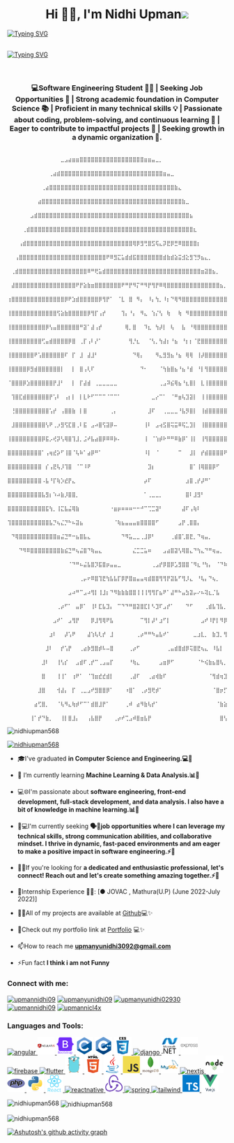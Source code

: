<h1 align="center"><b>Hi 👨‍💻, I'm Nidhi Upman</b><img src="https://media.giphy.com/media/hvRJCLFzcasrR4ia7z/giphy.gif" width="35"></h1>

<a href="https://git.io/typing-svg"><img src="https://readme-typing-svg.demolab.com?font=Fira+Code&duration=4000&pause=100&center=true&vCenter=true&random=false&width=435&lines=Software+Developer+%2C;Full+Stack+Developer%2C;Discipline%2C+Honest%2C+Hardworking+%2C;and++Solution+Oriented+Student." alt="Typing SVG" /></a>
<br>

<br>
<a href="https://git.io/typing-svg"><img src="https://readme-typing-svg.demolab.com?font=Fira+Code&weight=500&size=25&duration=500&pause=1000&color=E1E456&center=true&multiline=true&random=false&width=1100&height=500&lines=NNNN......NN....IIIIIIIII....DDDD.......HH....HH....IIIIIIIII;NN.NN.....NN.......II........DD..DD.....HH....HH.......II....;NN...NN...NN.......II........DD...DD....HHHHHHHH.......II....;NN.....NN.NN.......II........DD..DD.....HH....HH.......II....;NN......NNNN....IIIIIIIII....DDDD.......HH....HH....IIIIIIIII;----------------------------------------------------------------;UU.......UU....PPPPP......MMMM......MMMM.........AA.........NNNN.....NN;UU.......UU....PP...PP....MM..MM..MM..MM.......AA..AA.......NN.NN....NN;UU.......UU....PPPPP......MM....MM....MM......AAAAAAAA......NN...NN..NN;UUU.....UUU....PP.........MM..........MM.....AA......AA.....NN....NN.NN;UUUUUUUUUUU....PP.........MM..........MM....AA........AA....NN.....NNNN" alt="Typing SVG" /></a>
<br>
<br>
<br>
<!--<h1 align="center">Hi 👋, I'm Nidhi Upman</h1>-->

<h3 align="center">💻Software Engineering Student 👨‍💻 | Seeking Job Opportunities 💼 | Strong academic foundation in Computer Science 📚 | Proficient in many technical skills 💡 | Passionate about coding, problem-solving, and continuous learning 🚀 | Eager to contribute to impactful projects 🌟 | Seeking growth in a dynamic organization 🌱.</h3>


       ⠀⠀⠀⠀⠀⠀⠀⠀⠀⠀⠀⠀⠀⠀⣀⣠⣴⣶⣶⣿⣿⣿⣿⣿⣿⣿⣿⣿⣿⣿⣿⣿⣿⣿⣿⣿⣶⣶⣤⣀⡀⠀⠀⠀⠀⠀⠀⠀⠀⠀⠀⠀⠀⠀⠀⠀⠀⠀⠀⠀⠀⠀⠀⠀⠀
        ⠀⠀⠀⠀⠀⠀⠀⠀⠀⠀⠀⢀⣴⣾⣿⣿⣿⣿⣿⣿⣿⣿⣿⣿⣿⣿⣿⣿⣿⣿⣿⣿⣿⣿⣿⣿⣿⣿⣿⣿⣿⣶⣤⣀⠀⠀⠀⠀⠀⠀⠀⠀⠀⠀⠀⠀⠀⠀⠀⠀⠀⠀⠀⠀⠀
        ⠀⠀⠀⠀⠀⠀⠀⠀⠀⢀⣴⣿⣿⣿⣿⣿⣿⣿⣿⣿⣿⣿⣿⣿⣿⣿⣿⣿⣿⣿⣿⣿⣿⣿⣿⣿⣿⣿⣿⣿⣿⣿⣿⣿⣷⣄⠀⠀⠀⠀⠀⠀⠀⠀⠀⠀⠀⠀⠀⠀⠀⠀⠀⠀⠀
        ⠀⠀⠀⠀⠀⠀⠀⠀⣴⣿⣿⣿⣿⣿⣿⣿⣿⣿⣿⣿⣿⣿⣿⣿⣿⣿⣿⣿⣿⣿⣿⣿⣿⣿⣿⣿⣿⣿⣿⣿⣿⣿⣿⣿⣿⣿⣷⣀⠀⠀⠀⠀⠀⠀⠀⠀⠀⠀⠀⠀⠀⠀⠀⠀⠀
        ⠀⠀⠀⠀⠀⠀⣠⣾⣿⣿⣿⣿⣿⣿⣿⣿⣿⣿⣿⣿⣿⣿⣿⣿⣿⣿⣿⣿⣿⣿⣿⣿⣿⣿⣿⣿⣿⣿⣿⣿⣿⣿⣿⣿⣿⣿⣿⣿⣦⠀⠀⠀⠀⠀⠀⠀⠀⠀⠀⠀⠀⠀⠀⠀⠀
        ⠀⠀⠀⠀⢀⣾⣿⣿⣿⣿⣿⣿⣿⣿⣿⣿⣿⣿⣿⣿⣿⣿⣿⣿⣿⣿⣿⣿⣿⣿⣿⣿⣿⣿⣿⣿⣿⣿⣿⣿⣿⣿⣿⣿⣿⣿⣿⣿⣿⣆⠀⠀⠀⠀⠀⠀⠀⠀⠀⠀⠀⠀⠀⠀⠀
        ⠀⠀⠀⢠⣾⣿⣿⣿⣿⣿⣿⣿⣿⣿⣿⣿⣿⣿⣿⣿⣿⣿⣿⣿⣿⣿⣿⣿⣿⣿⣿⣿⣿⢿⡿⣻⢛⣿⣫⢯⣄⡽⣟⡿⣛⠿⣿⣿⣿⣿⡆⠀⠀⠀⠀⠀⠀⠀⠀⠀⠀⠀⠀⠀⠀
        ⠀⠀⢠⣿⣿⣿⣿⣿⣿⣿⣿⣿⣿⣿⣿⣿⣿⣿⣿⣿⣿⣿⣿⣿⣿⣿⠟⠿⣻⣍⣥⣾⣾⣯⣿⣿⣿⣿⣿⣿⣿⣾⣷⣾⣵⣭⣺⣕⣻⢙⡻⣦⣄⡀⠀⠀⠀⠀⠀⠀⠀⠀⠀⠀⠀
        ⠀⢀⣾⣿⣿⣿⣿⣿⣿⣿⣿⣿⣿⣿⣿⣿⣿⣿⣿⣿⣿⠿⠛⢟⣥⣾⣿⣿⣿⣿⣿⣿⣿⣿⣿⣿⣿⣿⣿⣿⣿⣿⣿⣿⣿⣿⣿⣿⣿⣿⣿⣶⣽⣿⣦⡀⠀⠀⠀⠀⠀⠀⠀⠀⠀
        ⠀⣼⣿⣿⣿⣿⣿⣿⣿⣿⣿⣿⣿⣿⣿⣿⣿⣿⠟⡟⣵⣷⣶⣿⣿⣿⣿⣿⣿⣿⠟⠛⡟⠻⡍⠛⠻⡟⢻⡟⠿⢿⣿⣿⣿⣿⣿⣿⣿⣿⣿⣿⣿⣿⣿⣿⣦⡀⠀⠀⠀⠀⠀⠀⠀
        ⢰⣿⣿⣿⣿⣿⣿⣿⣿⣿⣿⣿⣿⣿⣿⡿⠟⣱⣾⣿⣿⣿⣿⣿⡿⢻⡟⠁⠀⠈⣇⠀⣿⠀⠻⡄⠀⠸⡄⢳⡀⠸⡆⠙⢿⠻⣿⣿⣿⣿⣿⣿⣿⣿⣿⣿⣿⣿⣦⠀⠀⠀⠀⠀⠀
        ⢸⣿⣿⣿⣿⣿⣿⣿⣿⣿⣿⣿⣿⢫⣵⣷⣿⣿⣿⣿⣿⡿⢻⡏⢠⡞⠀⠀⠀⠀⢹⡄⠘⡄⠀⠻⣄⠀⢱⡌⢣⠀⢷⠀⠀⢷⠀⠻⣿⣿⣿⣿⣿⣿⣿⣿⣿⣿⣿⣿⣄⠀⠀⠀⠀
        ⢸⣿⣿⣿⣿⣿⣿⣿⣿⣿⡿⢣⣤⣿⣿⣿⣿⣿⣿⠛⣽⠁⣼⢠⡞⠀⠀⠀⠀⠀⠀⢿⡀⣿⠀⠀⠹⣆⠀⢳⡼⡇⠀⢧⠀⠀⣧⠀⠘⢿⣿⣿⣿⣿⣿⣿⣿⣿⣿⣿⣿⣆⠀⠀⠀
        ⢸⣿⣿⣿⣿⣿⣿⣿⣿⢋⣤⣾⣿⣿⣿⣿⡿⣿⠀⢀⡏⢠⠇⡜⠁⠀⠀⠀⠀⠀⠀⠀⢻⡘⣆⠀⠀⠈⢣⡀⢳⣼⡆⠘⣦⠀⠘⡆⡆⠈⣟⣿⣿⣿⣿⣿⣿⣿⣿⣿⣿⣿⣆⠀⠀
        ⢸⣿⣿⣿⣿⣿⣿⠟⢡⣿⣿⣿⣿⣿⣿⠏⠀⡏⠀⣸⠀⣼⣸⠃⠀⠀⠀⠀⠀⠀⠀⠀⠀⠙⢿⡄⠀⠀⠀⠻⣄⣻⣻⣦⠘⣦⠀⢿⢿⠀⢸⡼⣿⣿⣿⣿⣿⣿⣿⣿⣿⣿⣿⣇⠀
        ⢸⣿⣿⣿⣿⡿⣻⣾⣿⣿⣿⣿⣿⣿⡇⠀⠀⡇⠀⣿⢠⢇⠏⠀⠀⠀⠀⠀⠀⠀⠀⠀⠀⠀⠀⠙⠂⠀⠀⠀⠈⢳⣷⣿⣦⠘⣦⠘⣾⠀⠘⡇⢻⣿⣿⣿⣿⣿⣿⣿⣿⣿⣿⣿⠀
        ⠈⣿⣿⣿⡿⣱⣿⣿⣿⣿⣿⣿⡟⣸⠃⠀⠀⡇⠀⡏⣼⣾⠀⢀⣀⣀⣀⣀⣀⠀⠀⠀⠀⠀⠀⠀⠀⠀⠀⠀⢀⣠⠽⣮⢿⣦⠘⣆⣿⡇⠀⣇⢸⣿⣿⣿⣿⣿⣿⣿⣿⣿⣿⡿⠀
        ⠀⢹⣿⣏⣾⣿⣿⣿⣿⣿⣿⡟⢡⠇⠀⢠⡆⡇⠀⡇⣇⠗⠋⠉⠉⠉⠈⠉⠉⠁⠀⠀⠀⠀⠀⠀⠀⠀⣀⡔⠉⠁⠀⠈⠛⣶⢧⣹⣽⡇⠀⢸⢸⣿⣿⣿⣿⣿⣿⣿⣿⣿⣿⠃⠀
        ⠀⢘⣿⣿⣿⣿⣿⣿⣿⣿⣿⢡⡞⠀⢠⣿⣿⣷⠀⡇⣿⠀⠀⠀⠀⠀⠀⢀⡄⠀⠀⠀⠀⠀⠀⠀⠀⣸⠏⠀⠀⢀⣀⣀⣀⠘⣧⡻⣿⡇⠀⢸⣾⣿⣿⣿⣿⣿⣿⣿⣿⣿⠃⠀⠀
        ⠀⣸⣿⣿⣿⣿⣿⣿⣿⣿⢣⠟⢀⡰⣻⢫⣏⣿⢀⠇⣯⠀⣠⠴⣿⢫⣽⡿⠤⠀⠀⠀⠀⠀⠀⠀⢸⠇⠀⣠⢴⣫⣿⢭⣭⠿⢯⣁⣹⡇⠀⢸⣿⣿⣿⣿⣿⣿⣿⣿⡿⠁⠀⠀⠀
        ⢸⣿⣿⣿⣿⣿⣿⣿⣿⡿⣯⡠⢞⡽⢣⢿⣿⢹⣸⡀⣨⠞⣧⣴⣿⡿⠿⠿⡷⠄⠀⠀⠀⠀⠀⠀⢸⠀⠈⢱⡾⠗⠛⠛⠿⣷⡿⠁⢸⡇⠀⢸⢻⣿⣿⣿⣿⣿⣿⠟⠁⠀⠀⠀⠀
        ⣿⣿⣿⣿⣿⣿⣿⣿⣿⠁⢠⢶⣞⡵⠋⢸⣿⠈⢧⠷⠁⣴⡿⠛⠁⠀⠀⠀⠀⠀⠀⠀⠀⠀⠀⠀⠸⡇⠀⠈⠀⠀⠀⠀⠀⠉⠀⠀⣸⡇⠀⡞⣾⣿⣿⣿⣿⠟⠁⠀⠀⠀⠀⠀⠀
        ⣿⣿⣿⣿⣿⣿⣿⣿⣿⠀⡎⢠⣟⢧⡸⢹⣿⠀⠈⠉⠸⠟⠀⠀⠀⠀⠀⠀⠀⠀⠀⠀⠀⠀⠀⠀⠀⣹⡆⠀⠀⠀⠀⠀⠀⠀⠀⠀⣿⠁⢸⢿⣿⣿⡿⠋⠀⠀⠀⠀⠀⠀⠀⠀⠀
        ⣿⣿⣿⣿⣿⣿⣿⣿⣿⠠⣧⠘⡏⢷⡱⣞⡟⣄⠀⠀⠀⠀⠀⠀⠀⠀⠀⠀⠀⠀⠀⠀⠀⠀⠀⠀⡴⠏⠀⠀⠀⠀⠀⠀⠀⠀⠀⣰⣿⢀⡞⡼⠛⠁⠀⠀⠀⠀⠀⠀⠀⠀⠀⠀⠀
        ⣿⣿⣿⣿⣿⣿⣿⣿⣿⣧⣻⡆⠱⠴⣷⡸⣿⣿⡀⠀⠀⠀⠀⠀⠀⠀⠀⠀⠀⠀⠀⠀⠀⠀⠀⠀⠁⢀⣀⣀⡀⠀⠀⠀⠀⠀⠀⣿⠇⣸⣻⠃⠀⠀⠀⠀⠀⠀⠀⠀⠀⠀⠀⠀⠀
        ⣿⣿⣿⣿⣿⣿⣿⣿⣿⣿⣯⢳⡀⢸⣍⣧⣬⢿⣷⠀⠀⠀⠀⠀⠀⠀⠀⠐⣶⡶⠶⠶⠶⠒⠒⠚⠉⢉⣉⣽⠃⠀⠀⠀⠀⠀⣼⠏⢠⢷⠇⠀⠀⠀⠀⠀⠀⠀⠀⠀⠀⠀⠀⠀⠀
        ⢹⣿⣿⣿⣿⣿⣿⣿⣿⣿⣿⣧⡙⢦⣌⡙⠓⠦⣽⣦⠀⠀⠀⠀⠀⠀⠀⠀⠈⢷⣦⣤⣤⣤⣶⣿⣿⣿⣿⠋⠀⠀⠀⠀⠀⣠⡟⢀⣿⣿⡄⠀⠀⠀⠀⠀⠀⠀⠀⠀⠀⠀⠀⠀⠀
        ⠀⠙⢿⣿⣿⣿⣿⣿⣿⣿⣿⣿⣿⣶⣬⣙⠛⠒⣦⣿⣧⣄⠀⠀⠀⠀⠀⠀⠀⠀⠙⠻⣥⣀⣀⢀⣸⡿⠃⠀⠀⠀⠀⢀⣾⣿⢁⣿⣟⡀⠙⢶⣤⡀⠀⠀⠀⠀⠀⠀⠀⠀⠀⠀⠀
        ⠀⠀⠀⠙⠻⠿⣿⣿⣿⣿⣿⣿⣿⣿⣷⣮⣙⠛⢦⣬⣿⠙⢷⣤⣄⠀⠀⠀⠀⠀⠀⠀⠀⣌⣉⣉⣥⠶⠀⠀⠀⣠⣴⣿⣽⢣⢿⣿⣄⠙⢳⣄⠙⠛⢶⣤⡀⠀⠀⠀⠀⠀⠀⠀⠀
        ⠀⠀⠀⠀⠀⠀⠀⠀⠀⠀⠀⠀⠀⠀⠀⠀⠈⠙⠛⠦⣬⣧⣿⡹⣯⣿⡶⣤⣤⣀⠀⠀⠀⠀⠀⠀⠀⠀⢀⣠⡞⡿⣿⡿⣡⣻⣿⣿⠈⠻⣆⠘⢳⡄⠀⠈⠙⠷⣶⢄⡤⠰⠤⡤⢤
        ⠀⠀⠀⠀⠀⠀⠀⠀⠀⠀⠀⠀⠀⠀⠀⠀⠀⠀⠀⢀⡤⠖⠿⣿⢹⣟⢳⣧⣧⡏⡿⡟⣿⣶⣤⣤⢶⣾⣿⣿⢻⢻⡟⣽⣧⠋⢻⡸⣄⠀⠘⢧⡄⠙⢦⡀⠀⠀⠀⠙⢶⣟⠛⢺⡟
        ⠀⠀⠀⠀⠀⠀⠀⠀⠀⠀⠀⠀⠀⠀⠀⠀⣠⠴⠛⠉⣠⠴⢻⡇⢸⣸⡆⠙⠻⣷⣷⣷⣿⣿⢸⢸⢸⢻⢻⡏⣦⠟⠁⣼⠛⠓⣤⣳⣽⡤⠔⠦⢽⣆⡈⣧⠀⠀⠀⠀⠀⠘⢷⡀⠀
        ⠀⠀⠀⠀⠀⠀⠀⠀⠀⠀⠀⠀⠀⢀⡴⠋⠁⠀⣤⡿⠁⠀⢸⠇⣏⣧⣹⡄⠀⠉⠙⠙⠛⣿⣽⣿⣏⡇⠣⣹⠏⣠⡞⠁⠀⠀⠀⠙⠋⠀⠀⠀⢀⣾⣧⢹⣧⡀⠀⠀⠀⠀⠈⣷⠀
        ⠀⠀⠀⠀⠀⠀⠀⠀⠀⠀⠀⠀⣠⠞⠁⠀⣠⢻⡟⠀⠀⠀⡿⣸⢻⢿⠟⣧⠀⠀⠀⠀⠀⠀⠀⠉⢻⡇⡼⠃⣰⠋⡇⠀⠀⠀⠀⠀⠀⠀⠀⣠⠞⠸⡟⡇⠻⡿⡄⠀⠀⠀⠀⠸⡇
        ⠀⠀⠀⠀⠀⠀⠀⠀⠀⠀⠀⣰⠇⠀⠀⡼⢡⠟⠀⠀⠀⣼⢱⢧⢇⡞⠀⣸⠀⠀⠀⠀⠀⠀⢀⡴⠛⠛⠳⣤⣧⠞⠁⠀⠀⠀⠀⠀⠀⣀⣰⣇⡀⠀⣷⣹⡀⢻⣻⡀⠀⠀⠀⠀⣇
        ⠀⠀⠀⠀⠀⠀⠀⠀⠀⠀⣸⠇⠀⠀⡞⢡⡟⠀⠀⢀⣴⡷⣻⣿⡾⠧⠤⣿⠀⠀⠀⠀⢀⡴⠋⠀⠀⠀⠀⠀⠀⠀⢀⣤⣾⣿⣾⡿⢭⣿⣟⢦⣄⠀⠸⣧⡇⠀⡇⣧⠀⠀⠀⡸⡻
        ⠀⠀⠀⠀⠀⠀⠀⠀⠀⣸⠇⠀⠀⢸⢣⡎⠀⠀⣠⣾⠏⢀⡞⠉⢀⣠⣤⡏⠀⠀⠀⠀⠘⢷⣄⠀⠀⠀⠀⠀⣠⣶⡿⠋⠀⠀⠀⠀⠀⠀⠈⠓⢮⣷⣦⣿⢧⡀⡇⣿⠀⠀⡸⢡⠃
        ⠀⠀⠀⠀⠀⠀⠀⠀⠀⣿⠀⠀⠀⢸⢸⠁⠀⢰⠟⠁⠀⠈⢹⣶⣞⣞⣾⡇⠀⠀⠀⠀⢀⣼⠏⠀⠀⢀⣴⢾⣷⠏⠀⠀⠀⠀⠀⠀⠀⠀⠀⠀⠀⠈⢻⣾⢶⣹⡀⡏⠀⣸⠁⡀⠀
        ⠀⠀⠀⠀⠀⠀⠀⠀⣸⣿⠀⠀⠀⢺⣼⡄⠀⡏⠀⢀⣀⣠⠞⣻⣿⣿⡿⠁⠀⠀⠀⠰⣿⠁⠀⢀⡴⣻⢟⡾⠁⠀⠀⠀⠀⠀⠀⠀⠀⠀⠀⠀⠀⠀⠈⣿⡶⡋⣱⠁⢠⠃⢠⠁⠀
        ⠀⠀⠀⠀⠀⠀⠀⣴⢋⣿⡀⠀⠀⠈⢧⠻⣄⢷⡾⠋⠉⠁⣾⣿⣸⡟⠁⠀⠀⠀⠀⢀⠾⠀⣴⠻⣷⢧⡞⠁⠀⠀⠀⠀⠀⠀⠀⠀⠀⠀⠀⠀⠀⠀⠀⠈⣷⣵⡿⠀⣸⠀⠈⠀⠀
        ⠀⠀⠀⠀⠀⠀⢸⠁⡞⠙⣷⡀⠀⠀⢸⡇⣿⣸⡄⠀⠀⢠⣧⣿⡟⠀⠀⠀⢀⡴⠞⢉⣠⠾⣿⣶⣧⡟⠀⠀⠀⠀⠀⠀⠀⠀⠀⠀⠀⠀⠀⠀⠀⠀⠀⠀⣿⢣⠁⠀⢻⠀⢸⡆⠀



<p align="left"> <img src="https://komarev.com/ghpvc/?username=nidhiupman568&label=Profile%20views&color=0e75b6&style=flat" alt="nidhiupman568" /> </p>

<p align="left"> <a href="https://github.com/ryo-ma/github-profile-trophy"><img src="https://github-profile-trophy.vercel.app/?username=nidhiupman568" alt="nidhiupman568" /></a> </p>

- 🎓I've graduated **in Computer Science and Engineering.💻🔧**

- 🌱 I’m currently learning **Machine Learning & Data Analysis.📊🤖**

- 💻🌐I'm passionate about **software engineering, front-end development, full-stack development, and data analysis. I also have a bit of knowledge in machine learning.📊🤖**

- 💼💻I'm currently seeking **🗣️🤝job opportunities where I can leverage my technical skills, strong communication abilities, and collaborative mindset. I thrive in dynamic, fast-paced environments and am eager to make a positive impact in software engineering.⚡🌟**

- 🤝✨If you're looking for **a dedicated and enthusiastic professional, let's connect! Reach out and let's create something amazing together.⚡🌟**

- 📄Internship Experience 👨‍💻: [● JOVAC , Mathura(U.P) (June 2022-July 2022)]
  
- 👨‍💻All of my projects are available at [Github](https://github.com/nidhiupman568)💻✨

- 📄Check out my portfolio link at [Portfolio](https://github.com/nidhiupman568/NIDHI-UPMAN-PORTFOLIO-Inspired-by-TERMINAL-POWERSHELL-COMMAND-PROMPT-) 💻✨

- 📫How to reach me **upmanyunidhi3092@gmail.com**

- ⚡Fun fact **I think i am not Funny**

<h3 align="left">Connect with me:</h3>
<p align="left">
<a href="https://linkedin.com/in/upmannidhi09" target="blank"><img align="center" src="https://raw.githubusercontent.com/rahuldkjain/github-profile-readme-generator/master/src/images/icons/Social/linked-in-alt.svg" alt="upmannidhi09" height="30" width="40" /></a>
<a href="https://www.codechef.com/users/upmanyunidhi09" target="blank"><img align="center" src="https://cdn.jsdelivr.net/npm/simple-icons@3.1.0/icons/codechef.svg" alt="upmanyunidhi09" height="30" width="40" /></a>
<a href="https://codeforces.com/profile/upmanyunidhi02930" target="blank"><img align="center" src="https://raw.githubusercontent.com/rahuldkjain/github-profile-readme-generator/master/src/images/icons/Social/codeforces.svg" alt="upmanyunidhi02930" height="30" width="40" /></a>
<a href="https://www.leetcode.com/upmannidhi09" target="blank"><img align="center" src="https://raw.githubusercontent.com/rahuldkjain/github-profile-readme-generator/master/src/images/icons/Social/leet-code.svg" alt="upmannidhi09" height="30" width="40" /></a>
<a href="https://www.geeksforgeeks.org/user/upmannidhi09/" target="blank"><img align="center" src="https://raw.githubusercontent.com/rahuldkjain/github-profile-readme-generator/master/src/images/icons/Social/geeks-for-geeks.svg" alt="upmannicl4x" height="30" width="40" /></a>
</p>

<h3 align="left">Languages and Tools:</h3>
<p align="left"> <a href="https://angular.io" target="_blank" rel="noreferrer"> <img src="https://angular.io/assets/images/logos/angular/angular.svg" alt="angular" width="40" height="40"/> </a> <a href="https://angular.io" target="_blank" rel="noreferrer"> <img src="https://raw.githubusercontent.com/devicons/devicon/master/icons/angularjs/angularjs-original-wordmark.svg" alt="angularjs" width="40" height="40"/> </a> <a href="https://getbootstrap.com" target="_blank" rel="noreferrer"> <img src="https://raw.githubusercontent.com/devicons/devicon/master/icons/bootstrap/bootstrap-plain-wordmark.svg" alt="bootstrap" width="40" height="40"/> </a> <a href="https://www.cprogramming.com/" target="_blank" rel="noreferrer"> <img src="https://raw.githubusercontent.com/devicons/devicon/master/icons/c/c-original.svg" alt="c" width="40" height="40"/> </a> <a href="https://www.w3schools.com/cpp/" target="_blank" rel="noreferrer"> <img src="https://raw.githubusercontent.com/devicons/devicon/master/icons/cplusplus/cplusplus-original.svg" alt="cplusplus" width="40" height="40"/> </a> <a href="https://www.w3schools.com/css/" target="_blank" rel="noreferrer"> <img src="https://raw.githubusercontent.com/devicons/devicon/master/icons/css3/css3-original-wordmark.svg" alt="css3" width="40" height="40"/> </a> <a href="https://www.djangoproject.com/" target="_blank" rel="noreferrer"> <img src="https://cdn.worldvectorlogo.com/logos/django.svg" alt="django" width="40" height="40"/> </a> <a href="https://dotnet.microsoft.com/" target="_blank" rel="noreferrer"> <img src="https://raw.githubusercontent.com/devicons/devicon/master/icons/dot-net/dot-net-original-wordmark.svg" alt="dotnet" width="40" height="40"/> </a> <a href="https://expressjs.com" target="_blank" rel="noreferrer"> <img src="https://raw.githubusercontent.com/devicons/devicon/master/icons/express/express-original-wordmark.svg" alt="express" width="40" height="40"/> </a> <a href="https://firebase.google.com/" target="_blank" rel="noreferrer"> <img src="https://www.vectorlogo.zone/logos/firebase/firebase-icon.svg" alt="firebase" width="40" height="40"/> </a> <a href="https://flutter.dev" target="_blank" rel="noreferrer"> <img src="https://www.vectorlogo.zone/logos/flutterio/flutterio-icon.svg" alt="flutter" width="40" height="40"/> </a> <a href="https://golang.org" target="_blank" rel="noreferrer"> <img src="https://raw.githubusercontent.com/devicons/devicon/master/icons/go/go-original.svg" alt="go" width="40" height="40"/> </a> <a href="https://www.w3.org/html/" target="_blank" rel="noreferrer"> <img src="https://raw.githubusercontent.com/devicons/devicon/master/icons/html5/html5-original-wordmark.svg" alt="html5" width="40" height="40"/> </a> <a href="https://www.java.com" target="_blank" rel="noreferrer"> <img src="https://raw.githubusercontent.com/devicons/devicon/master/icons/java/java-original.svg" alt="java" width="40" height="40"/> </a> <a href="https://developer.mozilla.org/en-US/docs/Web/JavaScript" target="_blank" rel="noreferrer"> <img src="https://raw.githubusercontent.com/devicons/devicon/master/icons/javascript/javascript-original.svg" alt="javascript" width="40" height="40"/> </a> <a href="https://www.mongodb.com/" target="_blank" rel="noreferrer"> <img src="https://raw.githubusercontent.com/devicons/devicon/master/icons/mongodb/mongodb-original-wordmark.svg" alt="mongodb" width="40" height="40"/> </a> <a href="https://www.mysql.com/" target="_blank" rel="noreferrer"> <img src="https://raw.githubusercontent.com/devicons/devicon/master/icons/mysql/mysql-original-wordmark.svg" alt="mysql" width="40" height="40"/> </a> <a href="https://nextjs.org/" target="_blank" rel="noreferrer"> <img src="https://cdn.worldvectorlogo.com/logos/nextjs-2.svg" alt="nextjs" width="40" height="40"/> </a> <a href="https://nodejs.org" target="_blank" rel="noreferrer"> <img src="https://raw.githubusercontent.com/devicons/devicon/master/icons/nodejs/nodejs-original-wordmark.svg" alt="nodejs" width="40" height="40"/> </a> <a href="https://www.php.net" target="_blank" rel="noreferrer"> <img src="https://raw.githubusercontent.com/devicons/devicon/master/icons/php/php-original.svg" alt="php" width="40" height="40"/> </a> <a href="https://www.python.org" target="_blank" rel="noreferrer"> <img src="https://raw.githubusercontent.com/devicons/devicon/master/icons/python/python-original.svg" alt="python" width="40" height="40"/> </a> <a href="https://reactjs.org/" target="_blank" rel="noreferrer"> <img src="https://raw.githubusercontent.com/devicons/devicon/master/icons/react/react-original-wordmark.svg" alt="react" width="40" height="40"/> </a> <a href="https://reactnative.dev/" target="_blank" rel="noreferrer"> <img src="https://reactnative.dev/img/header_logo.svg" alt="reactnative" width="40" height="40"/> </a> <a href="https://redux.js.org" target="_blank" rel="noreferrer"> <img src="https://raw.githubusercontent.com/devicons/devicon/master/icons/redux/redux-original.svg" alt="redux" width="40" height="40"/> </a> <a href="https://spring.io/" target="_blank" rel="noreferrer"> <img src="https://www.vectorlogo.zone/logos/springio/springio-icon.svg" alt="spring" width="40" height="40"/> </a> <a href="https://tailwindcss.com/" target="_blank" rel="noreferrer"> <img src="https://www.vectorlogo.zone/logos/tailwindcss/tailwindcss-icon.svg" alt="tailwind" width="40" height="40"/> </a> <a href="https://www.typescriptlang.org/" target="_blank" rel="noreferrer"> <img src="https://raw.githubusercontent.com/devicons/devicon/master/icons/typescript/typescript-original.svg" alt="typescript" width="40" height="40"/> </a> <a href="https://vuejs.org/" target="_blank" rel="noreferrer"> <img src="https://raw.githubusercontent.com/devicons/devicon/master/icons/vuejs/vuejs-original-wordmark.svg" alt="vuejs" width="40" height="40"/> </a> </p>

<p><img align="left" src="https://github-readme-stats.vercel.app/api/top-langs?username=nidhiupman568&show_icons=true&locale=en&layout=compact" alt="nidhiupman568" /></p>

<p>&nbsp;<img align="center" src="https://github-readme-stats.vercel.app/api?username=nidhiupman568&show_icons=true&locale=en" alt="nidhiupman568" /></p>

<p><img align="center" src="https://github-readme-streak-stats.herokuapp.com/?user=nidhiupman568&" alt="nidhiupman568" /></p>

[![Ashutosh's github activity graph](https://github-readme-activity-graph.vercel.app/graph?username=nidhiupman568&bg_color=ffcfe9&color=9e4c98&line=9e4c98&point=403d3d&area=true&hide_border=true)](https://github.com/ashutosh00710/github-readme-activity-graph)
